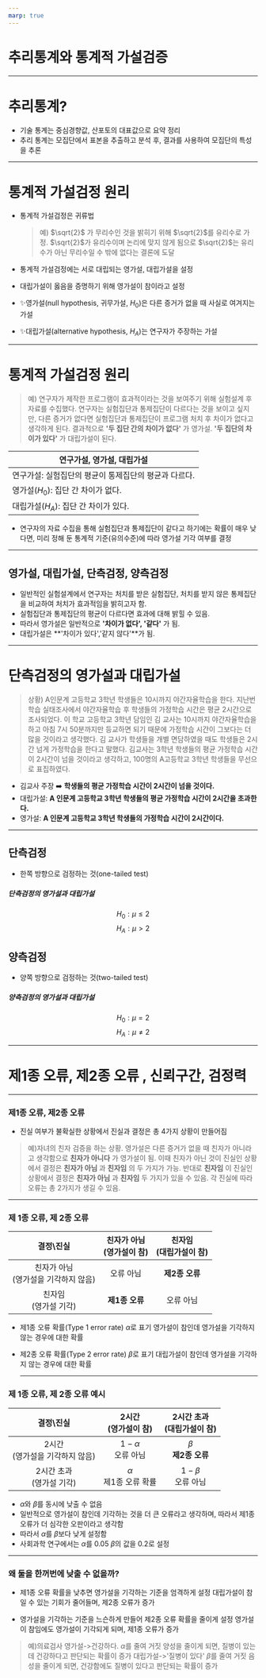 ```yaml
---
marp: true
---
```


# 추리통계와 통계적 가설검증

---

# 추리통계?

- 기술 통계는 중심경향값, 산포토의 대표값으로 요약 정리
- 추리 통계는 모집단에서 표본을 추출하고 분석 후, 결과를 사용하여 모집단의 특성을 추론

---

# 통계적 가설검정 원리

- 통계적 가설검정은 귀류법

  > 예) $\sqrt{2}$ 가 무리수인 것을 밝히기 위해 $\sqrt{2}$를 유리수로 가정. $\sqrt{2}$가 유리수이며 논리에 맞지 않게 됨으로 $\sqrt{2}$는 유리수가 아닌 무리수일 수 밖에 없다는 결론에 도달

- 통계적 가설검정에는 서로 대립되는 영가설, 대립가설을 설정
- 대립가설이 옳음을 증명하기 위해 영가설이 참이라고 설정
- ✨영가설(null hypothesis, 귀무가설, $H_0$)은 다른 증거가 없을 때 사실로 여겨지는 가설
- ✨대립가설(alternative hypothesis, $H_A$)는 연구자가 주장하는 가설

---

# 통계적 가설검정 원리

> 예) 연구자가 제작한 프로그램이 효과적이라는 것을 보여주기 위해 실험설계 후 자료를 수집했다. 연구자는 실험집단과 통제집단이 다르다는 것을 보이고 싶지만, 다른 증거가 없다면 실험집단과 통제집단이 프로그램 처치 후 차이가 없다고 생각하게 된다. 결과적으로 **'두 집단 간의 차이가 없다'** 가 영가설. **'두 집단의 차이가 있다'** 가 대립가설이 된다.

| 연구가설, 영가설, 대립가설                            |
| ----------------------------------------------------- |
| 연구가설: 실험집단의 평균이 통제집단의 평균과 다르다. |
| 영가설($H_0$): 집단 간 차이가 없다.                   |
| 대립가설($H_A$): 집단 간 차이가 있다.                 |

- 연구자의 자료 수집을 통해 실험집단과 통제집단이 같다고 하기에는 확률이 매우 낮다면, 미리 정해 둔 통계적 기준(유의수준)에 따라 영가설 기각 여부를 결정

---

## 영가설, 대립가설, 단측검정, 양측검정

- 일반적인 실험설계에서 연구자는 처치를 받은 실험집단, 처치를 받지 않은 통제집단을 비교하여 처치가 효과적임을 밝히고자 함.
- 실험집단과 통제집단의 평균이 다르다면 효과에 대해 밝힐 수 있음.
- 따라서 영가설은 일반적으로 **'차이가 없다', '같다'** 가 됨.
- 대립가설은 **'차이가 있다','같지 않다'**가 됨.

---

# 단측검정의 영가설과 대립가설

> 상황) A인문계 고등학교 3학년 학생들은 10시까지 야간자율학습을 한다. 지난번 학습 실태조사에서 야간자율학습 후 학생들의 가정학습 시간은 평균 2시간으로 조사되었다. 이 학교 고등학교 3학년 담임인 김 교사는 10시까지 야간자율학습을 하고 아침 7시 50분까지만 등교하면 되기 때문에 가정학습 시간이 그보다는 더 많을 것이라고 생각했다. 김 교사가 학생들을 개별 면담하였을 때도 학생들은 2시간 넘게 가정학습을 한다고 말했다. 김교사는 3학년 학생들의 평균 가정학습 시간이 2시간이 넘을 것이라고 생각하고, 100명의 A고등학교 3학년 학생들을 무선으로 표집하였다.

- 김교사 주장 ➡️ **학생들의 평균 가정학습 시간이 2시간이 넘을 것이다.**
- 대립가설: **A 인문계 고등학교 3학년 학생들의 평균 가정학습 시간이 2시간을 초과한다.**
- 영가설: **A 인문계 고등학교 3학년 학생들의 가정학습 시간이 2시간이다.**

---

## 단측검정

- 한쪽 방향으로 검정하는 것(one-tailed test)

##### 단측검정의 영가설과 대립가설

$$H_0: \mu \le 2$$
$$H_A: \mu \gt 2$$

## 양측검정

- 양쪽 방향으로 검정하는 것(two-tailed test)

##### 양측검정의 영가설과 대립가설

$$H_0: \mu = 2$$
$$H_A: \mu \ne 2$$

---

# 제1종 오류, 제2종 오류 , 신뢰구간, 검정력

---

### 제1종 오류, 제2종 오류

- 진실 여부가 불확실한 상황에서 진실과 결정은 총 4가지 상황이 만들어짐

> 예)자녀의 친자 검증을 하는 상황. 영가설은 다른 증거가 없을 때 친자가 아니라고 생각함으로 **친자가 아니다** 가 영가설이 됨. 이때 친자가 아닌 것이 진실인 상황에서 결정은 **친자가 아님** 과 **친자임** 의 두 가지가 가능. 반대로 **친자임** 이 진실인 상황에서 결정은 **친자가 아님** 과 **친자임** 두 가지가 있을 수 있음. 각 진실에 따라 오류는 총 2가지가 생길 수 있음.

---

### 제 1종 오류, 제 2종 오류

| 결정\진실                                       | 친자가 아님<br> (영가설이 참) | 친자임<br>(대립가설이 참)       |
| ----------------------------------------------- | ----------------------------- | ------------------------------- |
| <center>친자가 아님<br>(영가설을 기각하지 않음) | <center>오류 아님             | <center>**제2종 오류**</center> |
| <center>친자임<br>(영가설 기각)                 | <center>**제1종 오류**        | <center>오류 아님               |

- 제1종 오류 확률(Type 1 error rate) $\alpha$로 표기
  영가설이 참인데 영가설을 기각하지 않는 경우에 대한 확률

- 제2종 오류 확률(Type 2 error rate) $\beta$로 표기
  대립가설이 참인데 영가설을 기각하지 않는 경우에 대한 확률

  ***

### 제 1종 오류, 제 2종 오류 예시

| 결정\진실                                 | 2시간<br> (영가설이 참)             | 2시간 초과<br>(대립가설이 참)              |
| ----------------------------------------- | ----------------------------------- | ------------------------------------------ |
| <center>2시간<br>(영가설을 기각하지 않음) | <center>$1-\alpha$<br>오류 아님     | <center>$\beta$<br>**제2종 오류**</center> |
| <center>2시간 초과<br>(영가설 기각)       | <center>$\alpha$<br>제1종 오류 확률 | <center>$1-\beta$<br>오류 아님             |

- $\alpha$와 $\beta$를 동시에 낮출 수 없음
- 일반적으로 영가설이 참인데 기각하는 것을 더 큰 오류라고 생각하며, 따라서 제1종 오류가 더 심각한 오판이라고 생각함
- 따라서 $\alpha$를 $\beta$보다 낮게 설정함
- 사회과학 연구에서는 $\alpha$를 0.05 $\beta$의 값을 0.2로 설정

---

### 왜 둘을 한꺼번에 낮출 수 없을까?

- 제1종 오류 확률을 낮추면 영가설을 기각하는 기준을 엄격하게 설정
  대립가설이 참일 수 있는 기회가 줄어들며, 제2종 오류가 증가

- 영가설을 기각하는 기준을 느슨하게 만들어 제2종 오류 확률을 줄이게 설정
  영가설이 참임에도 영가설이 기각되게 되며, 제1종 오류가 증가

> 예)의료검사
> 영가설->건강하다.
> $\alpha$를 줄여 거짓 양성을 줄이게 되면, 질병이 있는데 건강하다고 판단되는 확률이 증가
> 대립가설->'질병이 있다'
> $\beta$를 줄여 거짓 음성을 줄이게 되면, 건강함에도 질병이 있다고 판단되는 확률이 증가
